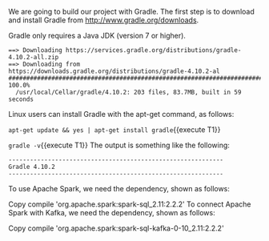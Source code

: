 We are going to build our project with Gradle. The first step is to download and install Gradle from http://www.gradle.org/downloads.

Gradle only requires a Java JDK (version 7 or higher).


```
==> Downloading https://services.gradle.org/distributions/gradle-4.10.2-all.zip
==> Downloading from https://downloads.gradle.org/distributions/gradle-4.10.2-al
######################################################################## 100.0%
  /usr/local/Cellar/gradle/4.10.2: 203 files, 83.7MB, built in 59 seconds
```

Linux users can install Gradle with the apt-get command, as follows:

`apt-get update && yes | apt-get install gradle`{{execute T1}} 
 

`gradle -v`{{execute T1}} 
The output is something like the following:

```
------------------------------------------------------------
Gradle 4.10.2
------------------------------------------------------------
```

To use Apache Spark, we need the dependency, shown as follows:

Copy
compile 'org.apache.spark:spark-sql_2.11:2.2.2'
To connect Apache Spark with Kafka, we need the dependency, shown as follows:

Copy
compile 'org.apache.spark:spark-sql-kafka-0-10_2.11:2.2.2'
